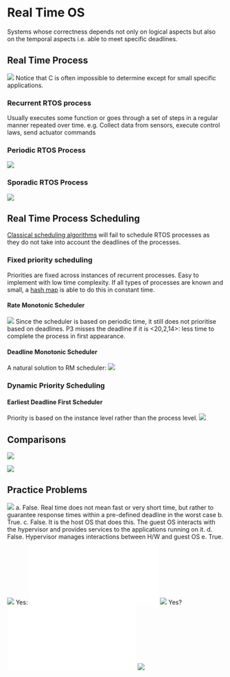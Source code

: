 # Real Time OS
Systems whose correctness depends not only on logical aspects but also on the temporal aspects i.e. able to meet specific deadlines.
## Real Time Process
![](https://i.imgur.com/yvgNQ66.png)
Notice that C is often impossible to determine except for small specific applications.
### Recurrent RTOS process
Usually executes some function or goes through a set of steps in a regular manner repeated over time. e.g. Collect data from sensors, execute control laws, send actuator commands
### Periodic RTOS Process
![](https://i.imgur.com/5j6oIYb.png)
### Sporadic RTOS Process
![](https://i.imgur.com/W8FOywe.png)
## Real Time Process Scheduling
[Classical scheduling algorithms](Notes/Process%20scheduling.md) will fail to schedule RTOS processes as they do not take into account the deadlines of the processes.
### Fixed priority scheduling
Priorities are fixed across instances of recurrent processes. Easy to implement with low time complexity. If all types of processes are known and small, a [hash map](Notes/Hash%20Tables.md) is able to do this in constant time.
#### Rate Monotonic Scheduler
![](https://i.imgur.com/gWXCXDK.png)
Since the scheduler is based on periodic time, it still does not prioritise based on deadlines. P3 misses the deadline if it is <20,2,14>: less time to complete the process in first appearance.
#### Deadline Monotonic Scheduler
A natural solution to RM scheduler:
![](https://i.imgur.com/IhxEkPa.png)
### Dynamic Priority Scheduling
#### Earliest Deadline First Scheduler
Priority is based on the instance level rather than the process level.
![](https://i.imgur.com/CCILxlc.png)
## Comparisons
![](https://i.imgur.com/TNHIVzZ.png)

![](https://i.imgur.com/sQZTbLD.png)
## Practice Problems
![](https://i.imgur.com/uAaZPVd.png)
a. False. Real time does not mean fast or very short time, but rather to guarantee response times within a pre-defined deadline in the worst case
b. True.
c. False. It is the host OS that does this. The guest OS interacts with the hypervisor and provides services to the applications running on it.
d. False. Hypervisor manages interactions between H/W and guest OS
e. True.
![](https://i.imgur.com/Aob93mN.png)
Yes:
![Real Time Operating Systems 2022-09-26 18.02.14.excalidraw](Pics/Real%20Time%20Operating%20Systems%202022-09-26%2018.02.14.excalidraw.md)
![](https://i.imgur.com/RSodmxP.png)
Yes?
![Real Time Operating Systems 2022-09-26 18.34.23.excalidraw](Pics/Real%20Time%20Operating%20Systems%202022-09-26%2018.34.23.excalidraw.md)
![](https://i.imgur.com/zBnpTVf.png)
